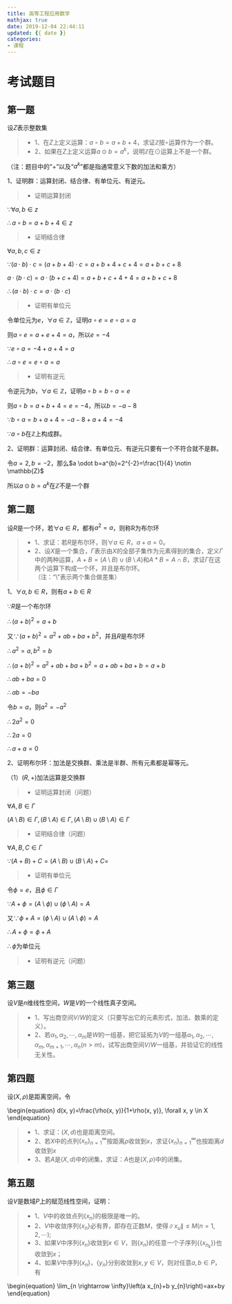 ```yaml
---
title: 高等工程应用数学
mathjax: true
date: 2019-12-04 22:44:11
updated: {{ date }}
categories: 
- 课程
---
```


# 考试题目

## 第一题

设$Z$表示整数集

>* 1、在$Z$上定义运算：$a \circ b = a+b+4$，求证$\mathbb{Z}$按$\circ$运算作为一个群。
>* 2、如果在$Z$上定义运算$a \odot b = a^{k}$，说明$\mathbb{Z}$在$\odot$运算上不是一个群。

（注：题目中的“$+$”以及“$a^{k}$”都是指通常意义下数的加法和乘方）

1、证明群：运算封闭、结合律、有单位元、有逆元。

>* 证明运算封闭

$\because \forall a, b \in z$

$\therefore a \circ b=a+b+4 \in z$

>* 证明结合律

$\forall a, b, c \in z$

$\because (a \cdot b) \cdot c=(a+b+4) \cdot c=a+b+4+c+4=a+b+c+8$

$a \cdot (b \cdot c)=a \cdot (b+c+4)=a+b+c+4+4=a+b+c+8$

$\therefore (a \cdot b) \cdot c=a \cdot (b \cdot c)$

>* 证明有单位元

令单位元为$e$，$\forall a \in \mathbb{Z}$，证明$a \circ e=e \circ a=a$

则$a \circ e=a+e+4=a$，所以$e=-4$

$\because e \circ a=-4+a+4=a$

$\therefore a \circ e=e \circ a=a$

>* 证明有逆元

令逆元为$b$，$\forall a \in \mathbb{Z}$，证明$a \circ b=b \circ a=e$

则$a \circ b=a+b+4=e=-4$，所以$b=-a-8$

$\because b \circ a=b+a+4=-a-8+a+4=-4$

$\because a \circ b$在$\mathbb{Z}$上构成群。

2、证明群：运算封闭、结合律、有单位元、有逆元只要有一个不符合就不是群。

令$a=2,b=-2$，那么$a \odot b=a^{b}=2^{-2}=\frac{1}{4} \notin \mathbb{Z}$

所以$a \odot b = a^{k}$在$\mathbb{Z}$不是一个群

## 第二题

设$R$是一个环，若$\forall a \in R$，都有$a^{2} = a$，则称R为布尔环

>* 1、求证：若$R$是布尔环，则$\forall a \in R$，$a+a=0$。
>* 2、设$X$是一个集合，$\Gamma$表示由$X$的全部子集作为元素得到的集合，定义$\Gamma$中的两种运算，$A+B=(A \setminus B) \cup (B \setminus A)$和$A \ast B = A \cap B$，求证$\Gamma$在这两个运算下构成一个环，并且是布尔环。（注：“$\setminus$”表示两个集合做差集）

1、$\forall a,b \in R$，则有$a+b \in R$

$\because R$是一个布尔环

$\therefore (a+b)^{2}=a+b$

又$\because (a+b)^{2}=a^{2}+ab+ba+b^{2}$，并且$R$是布尔环

$\therefore a^{2}=a,b^{2}=b$

$\therefore (a+b)^{2}=a^{2}+ab+ba+b^{2}=a+ab+ba+b=a+b$

$\therefore ab+ba=0$

$\therefore ab=-ba$

令$b=a$，则$a^{2}=-a^{2}$

$\therefore 2a^{2}=0$

$\therefore 2a=0$

$\therefore a+a=0$

2、证明布尔环：加法是交换群、乘法是半群、所有元素都是幂等元。

（1）$\left ( R,+ \right )$加法运算是交换群

>* 证明运算封闭（问题）

$\forall A,B \in \Gamma$

$(A \setminus B) \in \Gamma,(B \setminus A) \in \Gamma,(A \setminus B) \cup (B \setminus A) \in \Gamma$



>* 证明结合律（问题）

$\forall A,B,C \in \Gamma$

$\because \left ( A+B \right )+C=(A \setminus B) \cup (B \setminus A)+C=$

>* 证明有单位元

令$\phi=e$，且$\phi \in \Gamma$

$\because A+\phi=(A \setminus \phi) \cup (\phi \setminus A)=A$

又$\because \phi+A=(\phi \setminus A) \cup (A \setminus \phi)=A$

$\therefore A+\phi=\phi+A$

$\therefore \phi$为单位元

>* 证明有逆元（问题）

## 第三题

设$V$是$n$维线性空间，$W$是$V$的一个线性真子空间。

>* 1、写出商空间$V/W$的定义（只要写出它的元素形式，加法、数乘的定义）。
>* 2、若$\alpha_{1}, \alpha_{2}, \cdots, \alpha_{m}$是$W$的一组基，把它延拓为$V$的一组基$\alpha_{1}, \alpha_{2}, \cdots, \alpha_{m}, \alpha_{m+1}, \cdots, \alpha_{n}(n>m)$，试写出商空间$V/W$一组基，并验证它的线性无关性。

## 第四题

设$\left ( X, \rho \right )$是距离空间，令

\begin{equation}
    d(x, y)=\frac{\rho(x, y)}{1+\rho(x, y)}, \forall x, y \in X
\end{equation}

>* 1、求证：$\left ( X, d \right )$也是距离空间。
>* 2、若$X$中的点列$\left\{x_{n}\right\}_{n=1}^{\infty}$按距离$\rho$收敛到$x$，求证$\left\{x_{n}\right\}_{n=1}^{\infty}$也按距离$d$收敛到$x$
>* 3、若$A$是$\left ( X, d \right )$中的闭集，求证：$A$也是$\left ( X, \rho \right )$中的闭集。

## 第五题

设$V$是数域$P$上的赋范线性空间，证明：

>* 1、$V$中的收敛点列$\left\{x_{n}\right\}$的极限是唯一的。
>* 2、$V$中收敛序列$\left\{x_{n}\right\}$必有界，即存在正数$M$，使得$\left\|x_{u}\right\| \leq M(n=1,2, \cdots)$;
>* 3、如果$V$中序列$\left\{x_{n}\right\}$收敛到$x \in V$，则$\left\{x_{n}\right\}$的任意一个子序列{$\left\{x_{n_{k}}\right\}$}也收敛到$x$；
>* 4、如果$V$中序列$\left\{x_{n}\right\}$，$\left\{y_{n}\right\}$分别收敛到$x,y \in V$，则对任意$a,b \in P$，有

\begin{equation}
    \lim_{n \rightarrow \infty}\left(a x_{n}+b y_{n}\right)=ax+by
\end{equation}